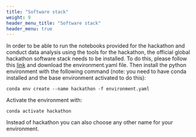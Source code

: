 ```yaml
---
title: "Software stack"
weight: 9
header_menu_title: "Software stack"
header_menu: true
---
```


In order to be able to run the notebooks provided for the hackathon and conduct data analysis using the tools for the hackathon, the official global hackathon software stack needs to be installed. To do this, please follow this [link](https://github.com/digital-earths-global-hackathon/tools/tree/um-transform/python_envs) and download the environment.yaml file. Then install the python environment with the following command (note: you need to have conda installed and the base environment activated to do this):

`conda env create --name hackathon -f environment.yaml`

Activate the environment with:

`conda activate hackathon`

Instead of hackathon you can also choose any other name for your environment.
